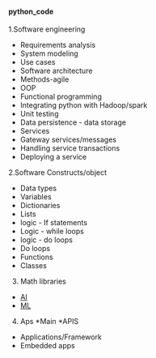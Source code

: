 #### python_code

1.Software engineering
* Requirements analysis
* System modeling
* Use cases
* Software architecture
* Methods-agile
* OOP
* Functional programming
* Integrating python with Hadoop/spark
* Unit testing
* Data persistence - data storage
* Services
* Gateway services/messages
* Handling service transactions
* Deploying a service


2.Software Constructs/object

* Data types
* Variables
* Dictionaries
* Lists
* logic - If statements
* Logic - while loops
* logic - do loops
* Do loops
* Functions
* Classes

3. Math libraries

* [AI](https://github.com/tonyj4102/A_I)
* [ML ](https://github.com/tonyj4102/ml_algorithms)
4. Aps
*Main
*APIS
* Applications/Framework
* Embedded apps
